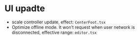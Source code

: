 # UI upadte
+ scale controller update, effect: `CenterFoot.tsx`
+ Optimize offline mode. It won’t request when user network is disconnected, effective range: `editor.tsx`
